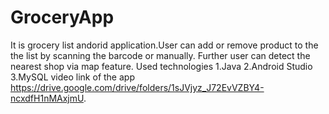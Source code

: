 # GroceryApp
It is grocery list andorid application.User can add or remove product to the the list by scanning the barcode or manually.
Further user can detect the nearest shop via map feature.
Used technologies 
1.Java 
2.Android Studio
3.MySQL
video link of the app https://drive.google.com/drive/folders/1sJVjyz_J72EvVZBY4-ncxdfH1nMAxjmU.
 
